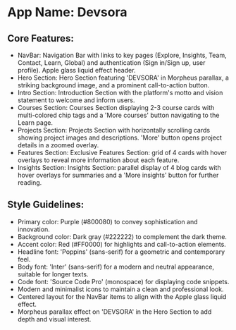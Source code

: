 # **App Name**: Devsora

## Core Features:

- NavBar: Navigation Bar with links to key pages (Explore, Insights, Team, Contact, Learn, Global) and authentication (Sign in/Sign up, user profile). Apple glass liquid effect header.
- Hero Section: Hero Section featuring 'DEVSORA' in Morpheus parallax, a striking background image, and a prominent call-to-action button.
- Intro Section: Introduction Section with the platform's motto and vision statement to welcome and inform users.
- Courses Section: Courses Section displaying 2-3 course cards with multi-colored chip tags and a 'More courses' button navigating to the Learn page.
- Projects Section: Projects Section with horizontally scrolling cards showing project images and descriptions. 'More' button opens project details in a zoomed overlay.
- Features Section: Exclusive Features Section: grid of 4 cards with hover overlays to reveal more information about each feature.
- Insights Section: Insights Section: parallel display of 4 blog cards with hover overlays for summaries and a 'More insights' button for further reading.

## Style Guidelines:

- Primary color: Purple (#800080) to convey sophistication and innovation.
- Background color: Dark gray (#222222) to complement the dark theme.
- Accent color: Red (#FF0000) for highlights and call-to-action elements.
- Headline font: 'Poppins' (sans-serif) for a geometric and contemporary feel.
- Body font: 'Inter' (sans-serif) for a modern and neutral appearance, suitable for longer texts.
- Code font: 'Source Code Pro' (monospace) for displaying code snippets.
- Modern and minimalist icons to maintain a clean and professional look.
- Centered layout for the NavBar items to align with the Apple glass liquid effect.
- Morpheus parallax effect on 'DEVSORA' in the Hero Section to add depth and visual interest.